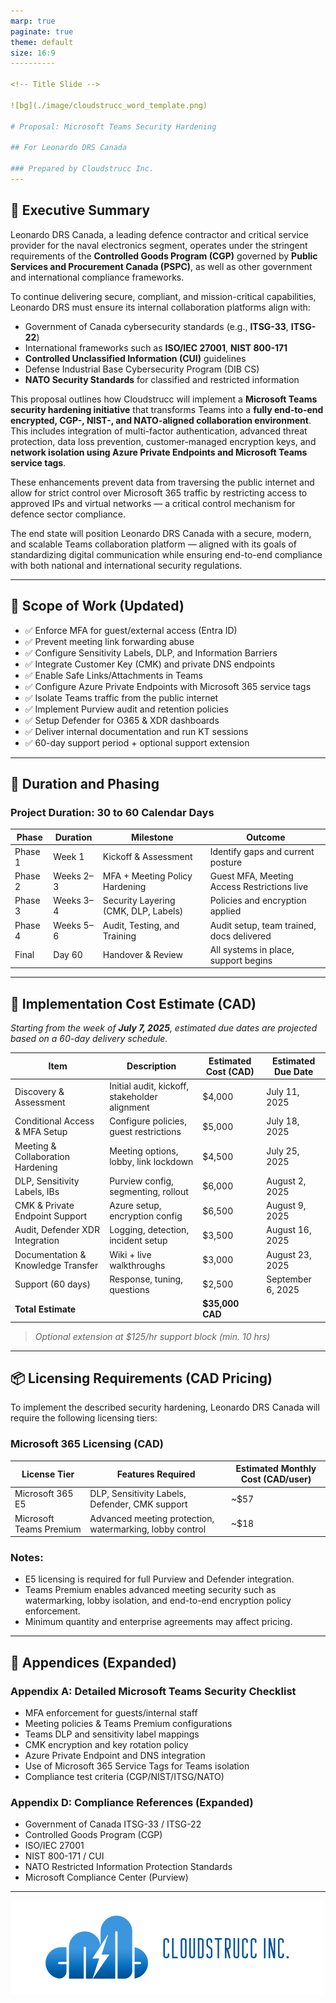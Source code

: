 ```yaml
---
marp: true
paginate: true
theme: default
size: 16:9
----------

<!-- Title Slide -->

![bg](./image/cloudstrucc_word_template.png)

# Proposal: Microsoft Teams Security Hardening

## For Leonardo DRS Canada

### Prepared by Cloudstrucc Inc.
---
```

## 🧭 Executive Summary

Leonardo DRS Canada, a leading defence contractor and critical service provider for the naval electronics segment, operates under the stringent requirements of the **Controlled Goods Program (CGP)** governed by **Public Services and Procurement Canada (PSPC)**, as well as other government and international compliance frameworks.

To continue delivering secure, compliant, and mission-critical capabilities, Leonardo DRS must ensure its internal collaboration platforms align with:

* Government of Canada cybersecurity standards (e.g., **ITSG-33**, **ITSG-22**)
* International frameworks such as **ISO/IEC 27001**, **NIST 800-171**
* **Controlled Unclassified Information (CUI)** guidelines
* Defense Industrial Base Cybersecurity Program (DIB CS)
* **NATO Security Standards** for classified and restricted information

This proposal outlines how Cloudstrucc will implement a **Microsoft Teams security hardening initiative** that transforms Teams into a **fully end-to-end encrypted, CGP-, NIST-, and NATO-aligned collaboration environment**. This includes integration of multi-factor authentication, advanced threat protection, data loss prevention, customer-managed encryption keys, and **network isolation using Azure Private Endpoints and Microsoft Teams service tags**.

These enhancements prevent data from traversing the public internet and allow for strict control over Microsoft 365 traffic by restricting access to approved IPs and virtual networks — a critical control mechanism for defence sector compliance.

The end state will position Leonardo DRS Canada with a secure, modern, and scalable Teams collaboration platform — aligned with its goals of standardizing digital communication while ensuring end-to-end compliance with both national and international security regulations.

---

## 🔐 Scope of Work (Updated)

* ✅ Enforce MFA for guest/external access (Entra ID)
* ✅ Prevent meeting link forwarding abuse
* ✅ Configure Sensitivity Labels, DLP, and Information Barriers
* ✅ Integrate Customer Key (CMK) and private DNS endpoints
* ✅ Enable Safe Links/Attachments in Teams
* ✅ Configure Azure Private Endpoints with Microsoft 365 service tags
* ✅ Isolate Teams traffic from the public internet
* ✅ Implement Purview audit and retention policies
* ✅ Setup Defender for O365 & XDR dashboards
* ✅ Deliver internal documentation and run KT sessions
* ✅ 60-day support period + optional support extension

---

## 📅 Duration and Phasing

### Project Duration: **30 to 60 Calendar Days**

| Phase   | Duration   | Milestone                            | Outcome                                     |
| ------- | ---------- | ------------------------------------ | ------------------------------------------- |
| Phase 1 | Week 1     | Kickoff & Assessment                 | Identify gaps and current posture           |
| Phase 2 | Weeks 2–3 | MFA + Meeting Policy Hardening       | Guest MFA, Meeting Access Restrictions live |
| Phase 3 | Weeks 3–4 | Security Layering (CMK, DLP, Labels) | Policies and encryption applied             |
| Phase 4 | Weeks 5–6 | Audit, Testing, and Training         | Audit setup, team trained, docs delivered   |
| Final   | Day 60     | Handover & Review                    | All systems in place, support begins        |

---

## 💸 Implementation Cost Estimate (CAD)

*Starting from the week of **July 7, 2025**, estimated due dates are projected based on a 60-day delivery schedule.*

| Item                               | Description                                   | Estimated Cost (CAD)   | Estimated Due Date |
| ---------------------------------- | --------------------------------------------- | ---------------------- | ------------------ |
| Discovery & Assessment             | Initial audit, kickoff, stakeholder alignment | \$4,000                | July 11, 2025      |
| Conditional Access & MFA Setup     | Configure policies, guest restrictions        | \$5,000                | July 18, 2025      |
| Meeting & Collaboration Hardening  | Meeting options, lobby, link lockdown         | \$4,500                | July 25, 2025      |
| DLP, Sensitivity Labels, IBs       | Purview config, segmenting, rollout           | \$6,000                | August 2, 2025     |
| CMK & Private Endpoint Support     | Azure setup, encryption config                | \$6,500                | August 9, 2025     |
| Audit, Defender XDR Integration    | Logging, detection, incident setup            | \$3,500                | August 16, 2025    |
| Documentation & Knowledge Transfer | Wiki + live walkthroughs                      | \$3,000                | August 23, 2025    |
| Support (60 days)                  | Response, tuning, questions                   | \$2,500                | September 6, 2025  |
| **Total Estimate**           |                                               | **\$35,000 CAD** |                    |

> *Optional extension at \$125/hr support block (min. 10 hrs)*

---

## 📦 Licensing Requirements (CAD Pricing)

To implement the described security hardening, Leonardo DRS Canada will require the following licensing tiers:

### Microsoft 365 Licensing (CAD)

| License Tier            | Features Required                                        | Estimated Monthly Cost (CAD/user) |
| ----------------------- | -------------------------------------------------------- | --------------------------------- |
| Microsoft 365 E5        | DLP, Sensitivity Labels, Defender, CMK support           | \~\$57                            |
| Microsoft Teams Premium | Advanced meeting protection, watermarking, lobby control | \~\$18                            |

### Notes:

* E5 licensing is required for full Purview and Defender integration.
* Teams Premium enables advanced meeting security such as watermarking, lobby isolation, and end-to-end encryption policy enforcement.
* Minimum quantity and enterprise agreements may affect pricing.

---

## 📄 Appendices (Expanded)

### Appendix A: Detailed Microsoft Teams Security Checklist

* MFA enforcement for guests/internal staff
* Meeting policies & Teams Premium configurations
* Teams DLP and sensitivity label mappings
* CMK encryption and key rotation policy
* Azure Private Endpoint and DNS integration
* Use of Microsoft 365 Service Tags for Teams isolation
* Compliance test criteria (CGP/NIST/ITSG/NATO)

### Appendix D: Compliance References (Expanded)

* Government of Canada ITSG-33 / ITSG-22
* Controlled Goods Program (CGP)
* ISO/IEC 27001
* NIST 800-171 / CUI
* NATO Restricted Information Protection Standards
* Microsoft Compliance Center (Purview)

---

![bg right:50%](./image/cloudstrucc_sig_transbg.png)
